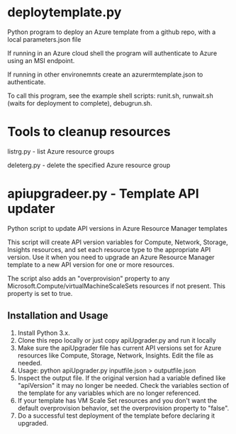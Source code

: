 # deploytemplate.py
Python program to deploy an Azure template from a github repo, with a local parameters.json file

If running in an Azure cloud shell the program will authenticate to Azure using an MSI endpoint.

If running in other environemnts create an azurermtemplate.json to authenticate.

To call this program, see the example shell scripts: runit.sh, runwait.sh (waits for deployment to complete), debugrun.sh.

# Tools to cleanup resources
listrg.py - list Azure resource groups

deleterg.py - delete the specified Azure resource group

# apiupgradeer.py - Template API updater
Python script to update API versions in Azure Resource Manager templates

This script will create API version variables for Compute, Network, Storage, Insights resources, and set each resource type to the appropriate API version. Use it when you need to upgrade an Azure Resource Manager template to a new API version for one or more resources.

The script also adds an "overprovision" property to any Microsoft.Compute/virtualMachineScaleSets resources if not present. This property is set to true.


## Installation and Usage
  1. Install Python 3.x.
  2. Clone this repo locally or just copy apiUpgrader.py and run it locally
  3. Make sure the apiUpgrader file has current API versions set for Azure resources like Compute, Storage, Network, Insights. Edit the file as needed.
  4. Usage: python apiUpgrader.py inputfile.json > outputfile.json
  5. Inspect the output file. If the original version had a variable defined like "apiVersion" it may no longer be needed. Check the variables section of the template for any variables which are no longer referenced.
  6. If your template has VM Scale Set resources and you don't want the default overprovision behavior, set the overprovision property to "false".
  7. Do a successful test deployment of the template before declaring it upgraded.


